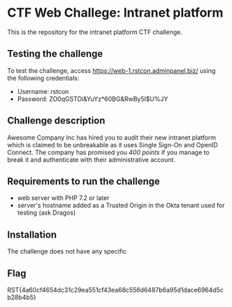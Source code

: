 # CTF Web Challege: Intranet platform
This is the repository for the intranet platform CTF challenge.

## Testing the challenge
To test the challenge, access https://web-1.rstcon.adminpanel.biz/ using the following credentials:
* Username: rstcon
* Password: ZO0qGSTDi&YuYz*60BG&RwBy5I$U%JY

## Challenge description
Awesome Company Inc has hired you to audit their new intranet platform which is claimed to be unbreakable as it uses Single Sign-On and OpenID Connect. The company has promised you *_400 points_* if you manage to break it and authenticate with their administrative account.

## Requirements to run the challenge
* web server with PHP 7.2 or later
* server's hostname added as a Trusted Origin in the Okta tenant used for testing (ask Dragos)

## Installation
The challenge does not have any specific

## Flag
RST{4a60cf4654dc31c29ea551cf43ea68c556d6487b6a95d1dace6964d5cb28b4b5}